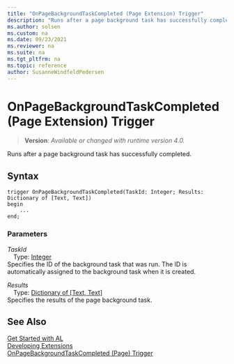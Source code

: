 ```yaml
---
title: "OnPageBackgroundTaskCompleted (Page Extension) Trigger"
description: "Runs after a page background task has successfully completed."
ms.author: solsen
ms.custom: na
ms.date: 09/23/2021
ms.reviewer: na
ms.suite: na
ms.tgt_pltfrm: na
ms.topic: reference
author: SusanneWindfeldPedersen
---
```

[//]: # (START>DO_NOT_EDIT)
[//]: # (IMPORTANT:Do not edit any of the content between here and the END>DO_NOT_EDIT.)
[//]: # (Any modifications should be made in the .xml files in the ModernDev repo.)

# OnPageBackgroundTaskCompleted (Page Extension) Trigger
> **Version**: _Available or changed with runtime version 4.0._

Runs after a page background task has successfully completed.


## Syntax
```AL
trigger OnPageBackgroundTaskCompleted(TaskId: Integer; Results: Dictionary of [Text, Text])
begin
    ...
end;
```

### Parameters

*TaskId*  
&emsp;Type: [Integer](../../methods-auto/integer/integer-data-type.md)  
Specifies the ID of the background task that was run. The ID is automatically assigned to the background task when it is created.  

*Results*  
&emsp;Type: [Dictionary of [Text, Text]](../../methods-auto/dictionary/dictionary-data-type.md)  
Specifies the results of the page background task.  



[//]: # (IMPORTANT: END>DO_NOT_EDIT)
## See Also  
[Get Started with AL](../../devenv-get-started.md)  
[Developing Extensions](../../devenv-dev-overview.md)  
[OnPageBackgroundTaskCompleted (Page) Trigger](../page/devenv-onpagebackgroundtaskcompleted-page-trigger.md)

